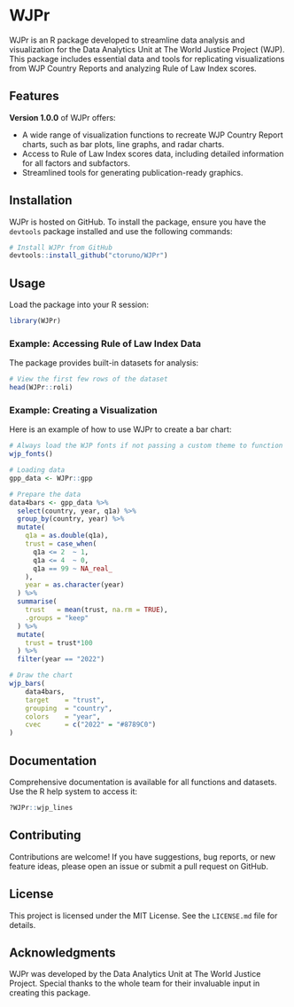 # WJPr

WJPr is an R package developed to streamline data analysis and visualization for the Data Analytics Unit at The World Justice Project (WJP). This package includes essential data and tools for replicating visualizations from WJP Country Reports and analyzing Rule of Law Index scores.

## Features

**Version 1.0.0** of WJPr offers:

- A wide range of visualization functions to recreate WJP Country Report charts, such as bar plots, line graphs, and radar charts.
- Access to Rule of Law Index scores data, including detailed information for all factors and subfactors.
- Streamlined tools for generating publication-ready graphics.

## Installation

WJPr is hosted on GitHub. To install the package, ensure you have the `devtools` package installed and use the following commands:

```R
# Install WJPr from GitHub
devtools::install_github("ctoruno/WJPr")
```

## Usage

Load the package into your R session:

```R
library(WJPr)
```

### Example: Accessing Rule of Law Index Data

The package provides built-in datasets for analysis:

```R
# View the first few rows of the dataset
head(WJPr::roli)
```

### Example: Creating a Visualization

Here is an example of how to use WJPr to create a bar chart:

```R
# Always load the WJP fonts if not passing a custom theme to function
wjp_fonts()

# Loading data
gpp_data <- WJPr::gpp

# Prepare the data
data4bars <- gpp_data %>%
  select(country, year, q1a) %>%
  group_by(country, year) %>%
  mutate(
    q1a = as.double(q1a),
    trust = case_when(
      q1a <= 2  ~ 1,
      q1a <= 4  ~ 0,
      q1a == 99 ~ NA_real_
    ),
    year = as.character(year)
  ) %>%
  summarise(
    trust   = mean(trust, na.rm = TRUE),
    .groups = "keep"
  ) %>%
  mutate(
    trust = trust*100
  ) %>%
  filter(year == "2022")

# Draw the chart
wjp_bars(
    data4bars,              
    target    = "trust",        
    grouping  = "country",
    colors    = "year",
    cvec      = c("2022" = "#8789C0")
)
```

## Documentation

Comprehensive documentation is available for all functions and datasets. Use the R help system to access it:

```R
?WJPr::wjp_lines
```

## Contributing

Contributions are welcome! If you have suggestions, bug reports, or new feature ideas, please open an issue or submit a pull request on GitHub.

## License

This project is licensed under the MIT License. See the `LICENSE.md` file for details.

## Acknowledgments

WJPr was developed by the Data Analytics Unit at The World Justice Project. Special thanks to the whole team for their invaluable input in creating this package.

